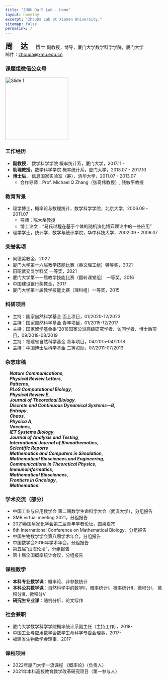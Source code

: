 ```yaml
---
title: "ZHOU Da'S Lab - Home"
layout: homelay
excerpt: "ZhouDa Lab at Xiamen University."
sitemap: false
permalink: /
---
```


<font size=5><b>周&ensp;&ensp;达&emsp;</b><font size=3>博士</font></font>
副教授，博导，厦门大学数学科学学院，厦门大学  
邮件：zhouda@xmu.edu.cn	

### 课题组微信公众号
<img src="{{ site.url }}{{ site.baseurl }}/images/qrcode_wechat.jpg" alt="Slide 1" width="200" height="200" />

### 工作经历	
- **副教授**，  数学科学学院 概率统计系，厦门大学，2017.11 - 
- **助理教授**，数学科学学院 概率统计系，厦门大学，2013.07 - 2017.10 
- **博士后**，  信息国家实验室（筹），清华大学，2011.07 - 2013.07 
	- 合作导师：Prof. Michael Q Zhang（张奇伟教授）, 钱敏平教授
	
### 教育背景	
- 理学博士，概率论与数理统计，数学科学学院，北京大学，2006.09 - 2011.07
	- 导师：陈大岳教授
	- 博士论文：“马氏过程在基于个体的随机演化博弈理论中的一些应用”
- 理学学士，统计学，数学与统计学院，华中科技大学，2002.09 - 2006.07
	
### 荣誉奖项
- 同德奖教金，2022
- 厦门大学第十六届教学技能比赛（英文理工组）特等奖，2021
- 田昭武交叉学科奖 一等奖，2021
- 厦门大学第十一届教学技能比赛（翻转课堂组） 一等奖，2016
- 中国建设银行奖教金，2017
- 厦门大学第十届教学技能比赛（理科组）一等奖，2015

### 科研项目
- 主持：国家自然科学基金 面上项目，01/2020-12/2023
- 主持：国家自然科学基金 青年项目，01/2015-12/2017
- 主持：国家留学基金委“2018国家公派高级研究学者、访问学者、博士后项目，09/2018-08/2019
- 主持：福建省自然科学基金 青年项目，04/2015-04/2018
- 主持：中国博士后科学基金 二等资助，07/2011-07/2013

### 杂志审稿
&emsp;***Nature Communications***,  
&emsp;***Physical Review Letters***,  
&emsp;***Patterns***,  
&emsp;***PLoS Computational Biology***,  
&emsp;***Physical Review E***,  
&emsp;***Journal of Theoretical Biology***,  
&emsp;***Discrete and Continuous Dynamical Systems—B***,  
&emsp;***Entropy***,  
&emsp;***Chaos***,  
&emsp;***Physica A***,  
&emsp;***Vaccines***,  
&emsp;***IET Systems Biology***,  
&emsp;***Journal of Analysis and Testing***,  
&emsp;***International Journal of Biomathematics***,  
&emsp;***Scientific Reports***  
&emsp;***Mathematics and Computers in Simulation***,  
&emsp;***Mathematical Biosciences and Engineering***,  
&emsp;***Communications in Theoretical Physics***,  
&emsp;***ImmunoInformatics***,  
&emsp;***Mathematical Biosciences***,  
&emsp;***Frontiers in Oncology***,  
&emsp;***Mathematics***.  

### 学术交流（部分）
- 中国工业与应用数学会 第二届数学生命科学大会（武汉大学），分组报告
- SMB virtual meeting 2021，分组报告
- 2021英国皇家化学会第二届青年学者论坛，圆桌嘉宾
- 6th International Conference on Mathematical Biology，分组报告
- 中国生物数学学会第八届学术年会，分组报告
- 中国数学会2016年学术年会，分组报告
- 第五届“山海论坛”，分组报告
- 第十届全国概率统计会议，分组报告

### 课程教学
- **本科专业数学课**：概率论、非参数统计
- **本科公共数学课**：自然科学中的数学II，概率统计I，概率统计II，微积分I，
微积分III，微积分V
- **研究生专业课**：随机分析，论文写作

### 社会兼职
- 厦门大学数学科学学院概率统计系副主任（主持工作），2018-
- 中国工业与应用数学会数学生命科学专委会理事，2017-
- 福建省生物数学会理事，2017-

### 课程项目
- 2022年厦门大学一流课程 《概率论》（负责人）
- 2021年本科高校教育教学改革研究项目（第一参与人）
